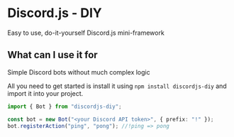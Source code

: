 # Discord.js - DIY

Easy to use, do-it-yourself Discord.js mini-framework

## What can I use it for

Simple Discord bots without much complex logic

All you need to get started is install it using `npm install discordjs-diy` and import it into your project.

```ts
import { Bot } from "discordjs-diy";

const bot = new Bot("<your Discord API token>", { prefix: "!" });
bot.registerAction("ping", "pong"); //!ping => pong
```
